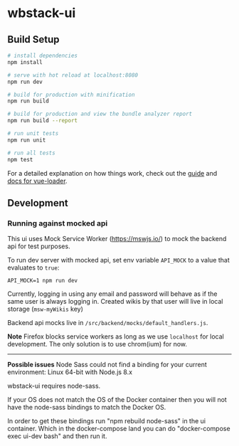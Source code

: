 # wbstack-ui

## Build Setup

``` bash
# install dependencies
npm install

# serve with hot reload at localhost:8080
npm run dev

# build for production with minification
npm run build

# build for production and view the bundle analyzer report
npm run build --report

# run unit tests
npm run unit

# run all tests
npm test
```

For a detailed explanation on how things work, check out the [guide](http://vuejs-templates.github.io/webpack/) and [docs for vue-loader](http://vuejs.github.io/vue-loader).

## Development

### Running against mocked api

This ui uses Mock Service Worker (https://mswjs.io/) to mock the backend api for test purposes.

To run dev server with mocked api, set env variable `API_MOCK` to a value that evaluates to `true`:

```
API_MOCK=1 npm run dev
```

Currently, logging in using any email and password will behave as if the same user is always logging in.
Created wikis by that user will live in local storage (`msw-myWikis` key)

Backend api mocks live in `/src/backend/mocks/default_handlers.js`.

**Note**
Firefox blocks service workers as long as we use `localhost` for local development. The only solution is to use
chrom(ium) for now.

----

**Possible issues**
Node Sass could not find a binding for your current environment: Linux 64-bit with Node.js 8.x

wbstack-ui requires node-sass.

If your OS does not match the OS of the Docker container then you will not have the node-sass bindings to match the Docker OS.

In order to get these bindings run "npm rebuild node-sass" in the ui container. Which in the docker-compose land you can do "docker-compose exec ui-dev bash" and then run it.
